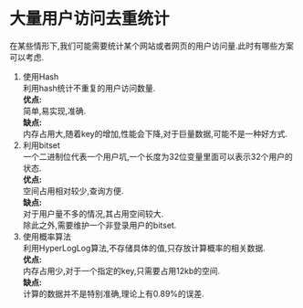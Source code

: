 # 大量用户访问去重统计
在某些情形下,我们可能需要统计某个网站或者网页的用户访问量.此时有哪些方案可以考虑.  
1. 使用Hash  
利用hash统计不重复的用户访问数量.  
**优点:**  
简单,易实现,准确.  
**缺点:**  
内存占用大,随着key的增加,性能会下降,对于巨量数据,可能不是一种好方式.  
2. 利用bitset  
一个二进制位代表一个用户坑,一个长度为32位变量里面可以表示32个用户的状态.  
**优点:**  
空间占用相对较少,查询方便.  
**缺点:**  
对于用户量不多的情况,其占用空间较大.  
除此之外,需要维护一个非登录用户的bitset.  
3. 使用概率算法  
利用HyperLogLog算法,不存储具体的值,只存放计算概率的相关数据.  
**优点:**  
内存占用少,对于一个指定的key,只需要占用12kb的空间.  
**缺点:**  
计算的数据并不是特别准确,理论上有0.89%的误差.  
